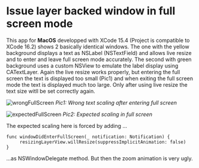 # Issue layer backed window in full screen mode
This app for **MacOS** developped with XCode 15.4 (Project is compatible to XCode 16.2) shows 2 basically identical windows. 
The one with the yellow background displays a text as NSLabel (NSTextField) and allows live resize and to enter and leave full screen mode accurately. The second with green background uses a custom NSView to emulate the label display using CATextLayer. Again the live resize works properly, but entering the full screen the text is displayed too small (Pic1) and when exiting the full screen mode the text is displayed much too large. Only after using live resize the text size witll be set correctly again. 

![wrongFullScreen](https://github.com/user-attachments/assets/36ff00a6-7827-4dbf-9e43-c6f1e3c7e944)
*Pic1: Wrong text scaling after entering full screen*

![expectedFullScreen](https://github.com/user-attachments/assets/e61abc4a-5404-4c8b-9a32-89c8ee4053b7)
*Pic2: Expected scaling in full screen*

The expected scaling here is forced by adding ...  
  
    func windowDidEnterFullScreen(_ notification: Notification) {  
         resizingLayerView.willResize(suppressImplicitAnimation: false)  
    }  
  
...as NSWindowDelegate method. But then the zoom animation is very ugly.

